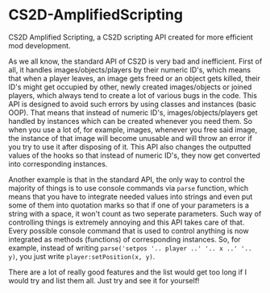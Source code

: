 # CS2D-AmplifiedScripting
CS2D Amplified Scripting, a CS2D scripting API created for more efficient mod development.

As we all know, the standard API of CS2D is very bad and inefficient. First of all, it handles images/objects/players by their numeric ID's, which means that when a player leaves, an image gets freed or an object gets killed, their ID's might get occupied by other, newly created images/objects or joined players, which always tend to create a lot of various bugs in the code. This API is designed to avoid such errors by using classes and instances (basic OOP). That means that instead of numeric ID's, images/objects/players get handled by instances which can be created whenever you need them. So when you use a lot of, for example, images, whenever you free said image, the instance of that image will become unusable and will throw an error if you try to use it after disposing of it. This API also changes the outputted values of the hooks so that instead of numeric ID's, they now get converted into corresponding instances.

Another example is that in the standard API, the only way to control the majority of things is to use console commands via `parse` function, which means that you have to integrate needed values into strings and even put some of them into quotation marks so that if one of your parameters is a string with a space, it won't count as two seperate parameters. Such way of controlling things is extremely annoying and this API takes care of that. Every possible console command that is used to control anything is now integrated as methods (functions) of corresponding instances. So, for example, instead of writing `parse('setpos '.. player ..' '.. x ..' '.. y)`, you just write `player:setPosition(x, y)`.

There are a lot of really good features and the list would get too long if I would try and list them all. Just try and see it for  yourself!

